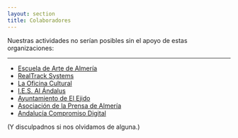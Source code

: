 ```yaml
---
layout: section
title: Colaboradores
---
```


Nuestras actividades no serían posibles sin el apoyo de estas organizaciones:

---

* [Escuela de Arte de Almería][1]
* [RealTrack Systems][2]
* [La Oficina Cultural][3]
* [I.E.S. Al Ándalus][4]  
* [Ayuntamiento de El Ejido][5]
* [Asociación de la Prensa de Almería][6]
* [Andalucía Compromiso Digital][7]

(Y disculpadnos si nos olvidamos de alguna.)

[1]: http://www.eaalmeria.es
[2]: http://www.realtracksystems.com
[3]: http://laoficinacultural.org   
[4]: http://iesalandalus.org/
[5]: http://www.elejido.org/ 
[6]: http://almeria.fape.es/
[7]: https://www.andaluciacompromisodigital.org/blog/category/almeria/

